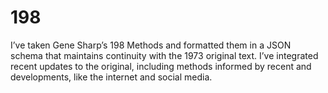 # 198
I’ve taken Gene Sharp’s 198 Methods and formatted them in a JSON schema that maintains continuity with the 1973 original text. I’ve integrated recent updates to the original, including methods informed by recent and developments, like the internet and social media.  
